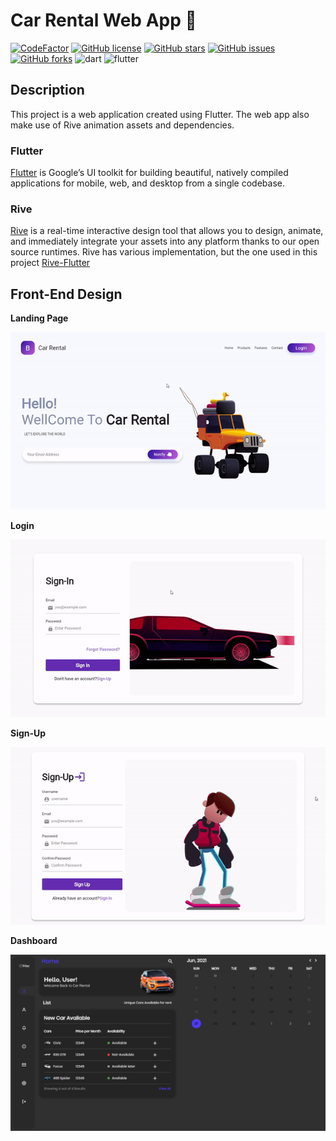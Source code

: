 # Car Rental Web App 🚧

[![CodeFactor](https://www.codefactor.io/repository/github/nehal-bhautoo/car-rental-web-flutter-app/badge?s=71a73e249d8142cf2e38f7c51e952c14242a4827)](https://www.codefactor.io/repository/github/nehal-bhautoo/car-rental-web-flutter-app) 
<a href="https://github.com/Nehal-Bhautoo/Car-Rental-Web-Flutter-App/blob/master/LICENSE"><img alt="GitHub license" src="https://img.shields.io/github/license/Nehal-Bhautoo/Car-Rental-Web-Flutter-App"></a> 
<a href="https://github.com/Nehal-Bhautoo/Car-Rental-Web-Flutter-App/stargazers"><img alt="GitHub stars" src="https://img.shields.io/github/stars/Nehal-Bhautoo/Car-Rental-Web-Flutter-App"></a>
<a href="https://github.com/Nehal-Bhautoo/Car-Rental-Web-Flutter-App/issues"><img alt="GitHub issues" src="https://img.shields.io/github/issues/Nehal-Bhautoo/Car-Rental-Web-Flutter-App"></a>
<a href="https://github.com/Nehal-Bhautoo/Car-Rental-Web-Flutter-App/network"><img alt="GitHub forks" src="https://img.shields.io/github/forks/Nehal-Bhautoo/Car-Rental-Web-Flutter-App"></a>
<img alt="dart" src="https://img.shields.io/badge/Dart-0175C2?style=for-the-badge&logo=dart&logoColor=white"> <img alt="flutter" src="https://img.shields.io/badge/Flutter-02569B?style=for-the-badge&logo=flutter&logoColor=white"> 

## Description

This project is a web application created using Flutter. The web app also make use of Rive animation assets and dependencies.

### Flutter

[Flutter](https://flutter.dev/) is Google’s UI toolkit for building beautiful, natively compiled applications for mobile, web, and desktop from a single codebase.

### Rive

[Rive](https://rive.app/) is a real-time interactive design tool that allows you to design, animate, and immediately integrate your assets into any platform thanks to our open source runtimes.
Rive has various implementation, but the one used in this project [Rive-Flutter](https://github.com/rive-app/rive-flutter)

## Front-End Design

**Landing Page**

![Screenshots](screenshots/lnading.gif)

**Login**

![Screenshots](screenshots/login.gif)

**Sign-Up**

![Screenshots](screenshots/sign-up.gif)

**Dashboard**

![Screenshots](screenshots/Dashboard.PNG)
